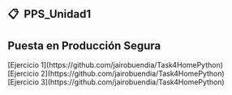 ## 📋 &nbsp;PPS_Unidad1
<h2> Puesta en Producción Segura </h2>
[Ejercicio 1](https://github.com/jairobuendia/Task4HomePython)
<br>
[Ejercicio 2](https://github.com/jairobuendia/Task4HomePython)
<br>
[Ejercicio 3](https://github.com/jairobuendia/Task4HomePython)

